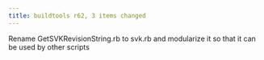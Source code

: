 ```yaml
---
title: buildtools r62, 3 items changed
---
```


Rename GetSVKRevisionString.rb to svk.rb and modularize it so that it can be used by other scripts
